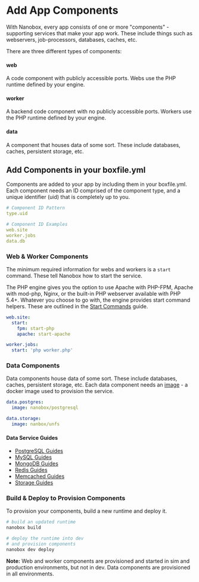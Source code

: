 # Add App Components

With Nanobox, every app consists of one or more "components" - supporting services that make your app work. These include things such as webservers, job-processors, databases, caches, etc.

There are three different types of components:

#### web
A code component with publicly accessible ports. Webs use the PHP runtime defined by your engine.

#### worker
A backend code component with no publicly accessible ports. Workers use the PHP runtime defined by your engine.

#### data
A component that houses data of some sort. These include databases, caches, persistent storage, etc.

## Add Components in your boxfile.yml
Components are added to your app by including them in your boxfile.yml. Each component needs an ID comprised of the component type, and a unique identifier (uid) that is completely up to you.

```yaml
# Component ID Pattern
type.uid

# Component ID Examples
web.site
worker.jobs
data.db
```

### Web & Worker Components
The minimum required information for webs and workers is a `start` command. These tell Nanobox how to start the service.

The PHP engine gives you the option to use Apache with PHP-FPM, Apache with mod-php, Nginx, or the built-in PHP webserver available with PHP 5.4+. Whatever you choose to go with, the engine provides start command helpers. These are outlined in the [Start Commands](config/start-commands) guide.

```yaml
web.site:
  start:
    fpm: start-php
    apache: start-apache

worker.jobs:
  start: 'php worker.php'
```

### Data Components
Data components house data of some sort. These include databases, caches, persistent storage, etc. Each data component needs an [image](/images) - a docker image used to provision the service.

```yaml
data.postgres:
  image: nanobox/postgresql

data.storage:
  image: nanbox/unfs
```

#### Data Service Guides
- [PostgreSQL Guides](/postgresql)
- [MySQL Guides](/mysql)
- [MongoDB Guides](/mongodb)
- [Redis Guides](/redis)
- [Memcached Guides](/memcached)
- [Storage Guides](/storage)

### Build & Deploy to Provision  Components
To provision your components, build a new runtime and deploy it.

```bash
# build an updated runtime
nanobox build

# deploy the runtime into dev
# and provision components
nanobox dev deploy
```

**Note:** Web and worker components are provisioned and started in sim and production environments, but not in dev. Data components are provisioned in all environments.
